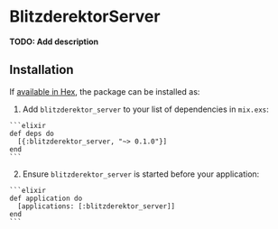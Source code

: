 # BlitzderektorServer

**TODO: Add description**

## Installation

If [available in Hex](https://hex.pm/docs/publish), the package can be installed as:

  1. Add `blitzderektor_server` to your list of dependencies in `mix.exs`:

    ```elixir
    def deps do
      [{:blitzderektor_server, "~> 0.1.0"}]
    end
    ```

  2. Ensure `blitzderektor_server` is started before your application:

    ```elixir
    def application do
      [applications: [:blitzderektor_server]]
    end
    ```

